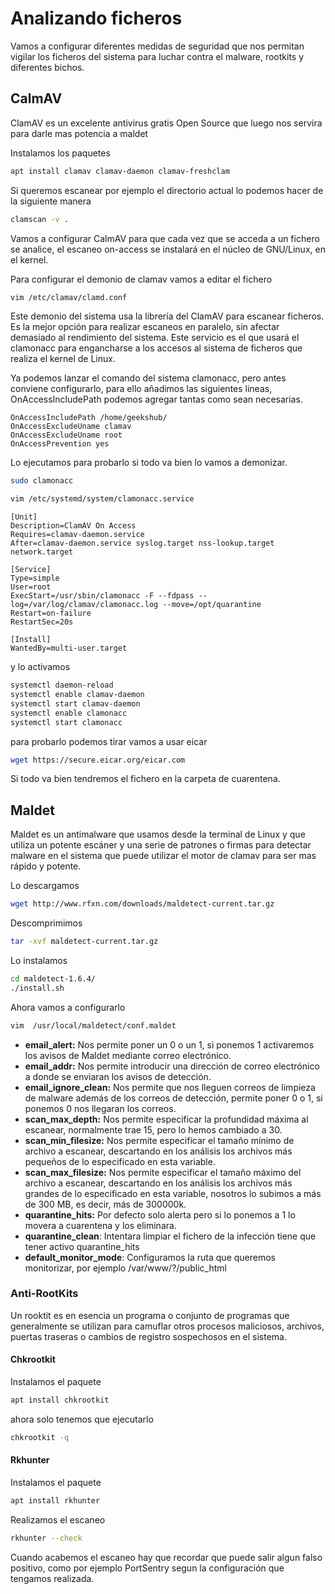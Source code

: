 # Analizando ficheros

Vamos a configurar diferentes medidas de seguridad que nos permitan vigilar los ficheros del sistema para luchar contra el malware, rootkits y diferentes bichos.

## CalmAV

ClamAV es un excelente antivirus gratis Open Source que luego nos servira para darle mas potencia a maldet

Instalamos los paquetes

```bash
apt install clamav clamav-daemon clamav-freshclam 
```

Si queremos escanear por ejemplo el directorio actual lo podemos hacer de la siguiente manera

```bash
clamscan -v .
```

Vamos a configurar CalmAV para que cada vez que se acceda a un fichero se analice, el escaneo on-access se instalará en el núcleo de GNU/Linux, en el kernel.

Para configurar el demonio de clamav vamos a editar el fichero

```bash
vim /etc/clamav/clamd.conf
```

Este demonio del sistema usa la librería del ClamAV para escanear ficheros. Es la mejor opción para realizar escaneos en paralelo, sin afectar demasiado al rendimiento del sistema. Este servicio es el que usará el clamonacc para engancharse a los accesos al sistema de ficheros que realiza el kernel de Linux.

Ya podemos lanzar el comando del sistema clamonacc, pero antes conviene configurarlo, para ello añadimos las siguientes lineas, OnAccessIncludePath podemos agregar tantas como sean necesarias.

```vim
OnAccessIncludePath /home/geekshub/
OnAccessExcludeUname clamav
OnAccessExcludeUname root
OnAccessPrevention yes
```

Lo ejecutamos para probarlo si todo va bien lo vamos a demonizar.

```bash
sudo clamonacc
```

```bash
vim /etc/systemd/system/clamonacc.service
```

```vim
[Unit]
Description=ClamAV On Access
Requires=clamav-daemon.service
After=clamav-daemon.service syslog.target nss-lookup.target network.target

[Service]
Type=simple
User=root
ExecStart=/usr/sbin/clamonacc -F --fdpass --log=/var/log/clamav/clamonacc.log --move=/opt/quarantine
Restart=on-failure
RestartSec=20s

[Install]
WantedBy=multi-user.target

```

y lo activamos

```bash
systemctl daemon-reload
systemctl enable clamav-daemon
systemctl start clamav-daemon
systemctl enable clamonacc
systemctl start clamonacc
```

para probarlo podemos tirar vamos a usar eicar

```bash
wget https://secure.eicar.org/eicar.com
```

Si todo va bien tendremos el fichero en la carpeta de cuarentena.&#x20;

## Maldet

Maldet es un antimalware que usamos desde la terminal de Linux y que utiliza un potente escáner y una serie de patrones o firmas para detectar malware en el sistema que puede utilizar el motor de clamav para ser mas rápido y potente.

Lo descargamos

```bash
wget http://www.rfxn.com/downloads/maldetect-current.tar.gz
```

Descomprimimos&#x20;

```bash
tar -xvf maldetect-current.tar.gz
```

Lo instalamos

```bash
cd maldetect-1.6.4/
./install.sh
```

Ahora vamos a configurarlo

```bash
vim  /usr/local/maldetect/conf.maldet
```

* **email\_alert:** Nos permite poner un 0 o un 1, si ponemos 1 activaremos los avisos de Maldet mediante correo electrónico.
* **email\_addr:** Nos permite introducir una dirección de correo electrónico a donde se enviaran los avisos de detección.
* **email\_ignore\_clean:** Nos permite que nos lleguen correos de limpieza de malware además de los correos de detección, permite poner 0 o 1, si ponemos 0 nos llegaran los correos.
* **scan\_max\_depth:** Nos permite especificar la profundidad máxima al escanear, normalmente trae 15, pero lo hemos cambiado a 30.
* **scan\_min\_filesize:** Nos permite especificar el tamaño mínimo de archivo a escanear, descartando en los análisis los archivos más pequeños de lo especificado en esta variable.
* **scan\_max\_filesize:** Nos permite especificar el tamaño máximo del archivo a escanear, descartando en los análisis los archivos más grandes de lo especificado en esta variable, nosotros lo subimos a más de 300 MB, es decir, más de 300000k.
* **quarantine\_hits:** Por defecto solo alerta pero si lo ponemos a 1 lo movera a cuarentena y los eliminara.
* **quarantine\_clean**: Intentara limpiar el fichero de la infección tiene que tener activo quarantine\_hits
* **default\_monitor\_mode**: Configuramos la ruta que queremos monitorizar, por ejemplo /var/www/?/public\_html

### Anti-RootKits

Un rooktit es en esencia un programa o conjunto de programas que generalmente se utilizan para camuflar otros procesos maliciosos, archivos, puertas traseras o cambios de registro sospechosos en el sistema.

#### Chkrootkit

Instalamos el paquete

```bash
apt install chkrootkit
```

ahora solo tenemos que ejecutarlo

```bash
chkrootkit -q
```

#### Rkhunter

Instalamos el paquete

```bash
apt install rkhunter
```

Realizamos el escaneo

```bash
rkhunter --check
```

Cuando acabemos el escaneo hay que recordar que puede salir algun falso positivo, como por ejemplo PortSentry segun la configuración que tengamos realizada.
